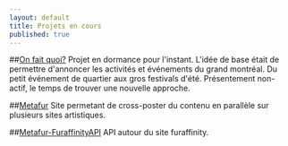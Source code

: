 ```yaml
---
layout: default
title: Projets en cours
published: true
---
```



##[On fait quoi?](http://onfaitquoi.ca)
Projet en dormance pour l'instant. L'idée de base était de permettre d'annoncer les activités et événements du grand montréal. Du petit événement de quartier aux gros festivals d'été. Présentement non-actif, le temps de trouver une nouvelle approche.

##[Metafur](https://github.com/erickgirard/metafur)
Site permetant de cross-poster du contenu en parallèle sur plusieurs sites artistiques.

##[Metafur-FuraffinityAPI](https://github.com/erickgirard/metafur_furaffinity_api)
API autour du site furaffinity.